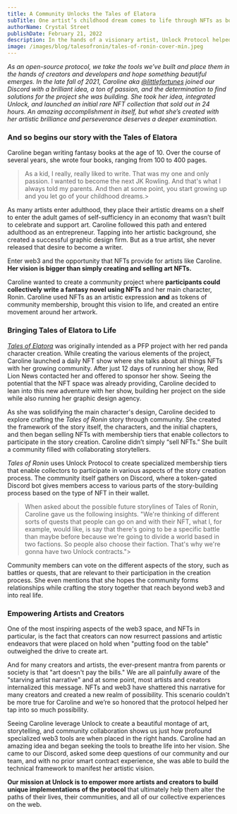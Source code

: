 ```yaml
---
title: A Community Unlocks the Tales of Elatora
subTitle: One artist’s childhood dream comes to life through NFTs as both memberships and art
authorName: Crystal Street
publishDate: February 21, 2022
description: In the hands of a visionary artist, Unlock Protocol helped @littlefortunes create a stunning work of art that is also living, breathing fantasy story written in collaboration by the Tales of Elatora NFT collectors.
image: /images/blog/talesofronin/tales-of-ronin-cover-min.jpeg
---
```


*As an open-source protocol, we take the tools we’ve built and place them in the hands of creators and developers and hope something beautiful emerges. In the late fall of 2021, Caroline aka [@littlefortunes](https://twitter.com/littlefortunes) joined our Discord with a brilliant idea, a ton of passion, and the determination to find solutions for the project she was building. She took her idea, integrated Unlock, and launched an initial rare NFT collection that sold out in 24 hours. An amazing accomplishment in itself, but what she’s created with her artistic brilliance and perseverance deserves a deeper examination.*

### And so begins our story with the Tales of Elatora

Caroline began writing fantasy books at the age of 10. Over the course of several years, she wrote four books, ranging from 100 to 400 pages.

>As a kid, I really, really liked to write. That was my one and only passion. I wanted to become the next JK Rowling. And that's what I always told my parents. And then at some point, you start growing up and you let go of your childhood dreams.> 

As many artists enter adulthood, they place their artistic dreams on a shelf to enter the adult games of self-sufficiency in an economy that wasn’t built to celebrate and support art. Caroline followed this path and entered adulthood as an entrepreneur. Tapping into her artistic background, she created a successful graphic design firm. But as a true artist, she never released that desire to become a writer.

Enter web3 and the opportunity that NFTs provide for artists like Caroline. **Her vision is bigger than simply creating and selling art NFTs.**

Caroline wanted to create a community project where **participants could collectively write a fantasy novel using NFTs** and her main character, Ronin. Caroline used NFTs as an artistic expression **and** as tokens of community membership,  brought this vision to life, and created an entire movement around her artwork.

### Bringing Tales of Elatora to Life

*[Tales of Elatora](https://www.talesofelatora.com/)* was originally intended as a PFP project with her red panda character creation. While creating the various elements of the project, Caroline launched a daily NFT show where she talks about all things NFTs with her growing community. After just 12 days of running her show, Red Lion News contacted her and offered to sponsor her show. Seeing the potential that the NFT space was already providing, Caroline decided to lean into this new adventure with her show, building her project on the side while also running her graphic design agency.

As she was solidifying the main character's design, Caroline decided to explore crafting the *Tales of Ronin* story through community. She created the framework of the story itself, the characters, and the initial chapters, and then began selling NFTs with membership tiers that enable collectors to participate in the story creation. Caroline didn’t simply “sell NFTs.” She built a community filled with collaborating storytellers.

*Tales of Ronin* uses Unlock Protocol to create specialized membership tiers that enable collectors to participate in various aspects of the story creation process. The community itself gathers on Discord, where a token-gated Discord bot gives members access to various parts of the story-building process based on the type of NFT in their wallet.

>When asked about the possible future storylines of Tales of Ronin, Caroline gave us the following insights. "We're thinking of different sorts of quests that people can go on and with their NFT, what I, for example, would like, is say that there's going to be a specific battle than maybe before because we're going to divide a world based in two factions. So people also choose their faction. That's why we're gonna have two Unlock contracts."> 

Community members can vote on the different aspects of the story, such as battles or quests, that are relevant to their participation in the creation process. She even mentions that she hopes the community forms relationships while crafting the story together that reach beyond web3 and into real life.

### Empowering Artists and Creators

One of the most inspiring aspects of the web3 space, and NFTs in particular, is the fact that creators can now resurrect passions and artistic endeavors that were placed on hold when "putting food on the table" outweighed the drive to create art.

And for many creators and artists, the ever-present mantra from parents or society is that "art doesn't pay the bills." We are all painfully aware of the "starving artist narrative" and at some point, most artists and creators internalized this message. NFTs and web3 have shattered this narrative for many creators and created a new realm of possibility. This scenario couldn't be more true for Caroline and we’re so honored that the protocol helped her tap into so much possibility.

Seeing Caroline leverage Unlock to create a beautiful montage of art, storytelling, and community collaboration shows us just how profound specialized web3 tools are when placed in the right hands. Caroline had an amazing idea and began seeking the tools to breathe life into her vision. She came to our Discord, asked some deep questions of our community and our team, and with no prior smart contract experience, she was able to build the technical framework to manifest her artistic vision.

**Our mission at Unlock is to empower more artists and creators to build unique implementations of the protocol** that ultimately help them alter the paths of their lives, their communities, and all of our collective experiences on the web.
